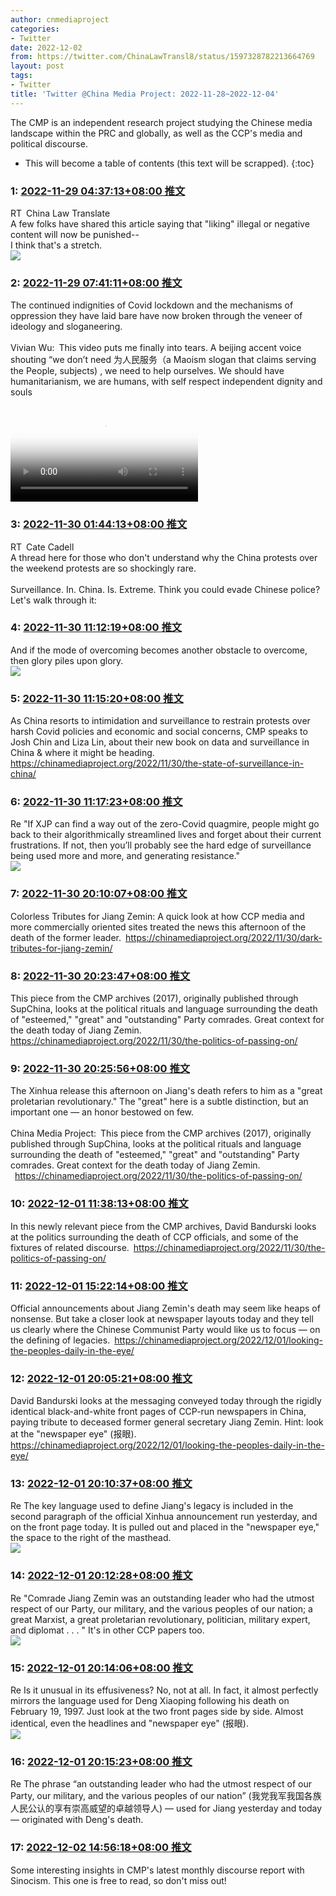 ```yaml
---
author: cnmediaproject
categories:
- Twitter
date: 2022-12-02
from: https://twitter.com/ChinaLawTransl8/status/1597328782213664769
layout: post
tags:
- Twitter
title: 'Twitter @China Media Project: 2022-11-28~2022-12-04'
---
```


The CMP is an independent research project studying the Chinese media landscape within the PRC and globally, as well as the CCP's media and political discourse. 

* This will become a table of contents (this text will be scrapped).
{:toc}

### 1: [2022-11-29 04:37:13+08:00 推文](https://twitter.com/ChinaLawTransl8/status/1597328782213664769)

RT China Law Translate<br>A few folks have shared this article saying that "liking" illegal or negative content will now be punished-- <br>I think that's a stretch.<br><img style="" src="https://pbs.twimg.com/media/FirZYOnWAAEpxKJ?format=jpg&amp;name=orig" referrerpolicy="no-referrer">

### 2: [2022-11-29 07:41:11+08:00 推文](https://twitter.com/cnmediaproject/status/1597375078685061120)

The continued indignities of Covid lockdown and the mechanisms of oppression they have laid bare have now broken through the veneer of ideology and sloganeering.<br><br>Vivian Wu: This video puts me finally into tears. A beijing accent voice shouting “we don’t need 为人民服务（a Maoism slogan that claims serving the People, subjects) , we need to help ourselves. We should have humanitarianism, we are humans, with self respect independent dignity and souls<br><br><video src="https://video.twimg.com/ext_tw_video/1596890903557427201/pu/vid/720x1280/tEUwuppfxumlhCY3.mp4?tag=12" controls="controls" poster="https://pbs.twimg.com/ext_tw_video_thumb/1596890903557427201/pu/img/I6QseTeUVWAudlV-.jpg"></video>

### 3: [2022-11-30 01:44:13+08:00 推文](https://twitter.com/catecadell/status/1597647634960818176)

RT Cate Cadell<br>A thread here for those who don't understand why the China protests over the weekend protests are so shockingly rare. <br><br>Surveillance. In. China. Is. Extreme. Think you could evade Chinese police? Let's walk through it:

### 4: [2022-11-30 11:12:19+08:00 推文](https://twitter.com/cnmediaproject/status/1597790601659187202)

And if the mode of overcoming becomes another obstacle to overcome, then glory piles upon glory.<br><img style="" src="https://pbs.twimg.com/media/Fix-EHbaYAEFfKU?format=jpg&amp;name=orig" referrerpolicy="no-referrer">

### 5: [2022-11-30 11:15:20+08:00 推文](https://twitter.com/cnmediaproject/status/1597791362409451521)

As China resorts to intimidation and surveillance to restrain protests over harsh Covid policies and economic and social concerns, CMP speaks to Josh Chin and Liza Lin, about their new book on data and surveillance in China &amp; where it might be heading. <a href="https://chinamediaproject.org/2022/11/30/the-state-of-surveillance-in-china/" target="_blank" rel="noopener noreferrer">https://chinamediaproject.org/2022/11/30/the-state-of-surveillance-in-china/</a>

### 6: [2022-11-30 11:17:23+08:00 推文](https://twitter.com/cnmediaproject/status/1597791874345238528)

Re "If XJP can find a way out of the zero-Covid quagmire, people might go back to their algorithmically streamlined lives and forget about their current frustrations. If not, then you’ll probably see the hard edge of surveillance being used more and more, and generating resistance."<br><img style="" src="https://pbs.twimg.com/media/Fix_I-8aMAI4O8U?format=jpg&amp;name=orig" referrerpolicy="no-referrer">

### 7: [2022-11-30 20:10:07+08:00 推文](https://twitter.com/cnmediaproject/status/1597925944769273856)

Colorless Tributes for Jiang Zemin: A quick look at how CCP media and more commercially oriented sites treated the news this afternoon of the death of the former leader. <a href="https://chinamediaproject.org/2022/11/30/dark-tributes-for-jiang-zemin/" target="_blank" rel="noopener noreferrer">https://chinamediaproject.org/2022/11/30/dark-tributes-for-jiang-zemin/</a>

### 8: [2022-11-30 20:23:47+08:00 推文](https://twitter.com/cnmediaproject/status/1597929380961189896)

This piece from the CMP archives (2017), originally published through SupChina, looks at the political rituals and language surrounding the death of "esteemed," "great" and "outstanding" Party comrades. Great context for the death today of Jiang Zemin. <a href="https://chinamediaproject.org/2022/11/30/the-politics-of-passing-on/" target="_blank" rel="noopener noreferrer">https://chinamediaproject.org/2022/11/30/the-politics-of-passing-on/</a>

### 9: [2022-11-30 20:25:56+08:00 推文](https://twitter.com/cnmediaproject/status/1597929924052267009)

The Xinhua release this afternoon on Jiang's death refers to him as a "great proletarian revolutionary." The "great" here is a subtle distinction, but an important one — an honor bestowed on few.<br><br>China Media Project: This piece from the CMP archives (2017), originally published through SupChina, looks at the political rituals and language surrounding the death of "esteemed," "great" and "outstanding" Party comrades. Great context for the death today of Jiang Zemin.<br> <a href="https://chinamediaproject.org/2022/11/30/the-politics-of-passing-on/" target="_blank" rel="noopener noreferrer">https://chinamediaproject.org/2022/11/30/the-politics-of-passing-on/</a>

### 10: [2022-12-01 11:38:13+08:00 推文](https://twitter.com/cnmediaproject/status/1598159507427069952)

In this newly relevant piece from the CMP archives, David Bandurski looks at the politics surrounding the death of CCP officials, and some of the fixtures of related discourse. <a href="https://chinamediaproject.org/2022/11/30/the-politics-of-passing-on/" target="_blank" rel="noopener noreferrer">https://chinamediaproject.org/2022/11/30/the-politics-of-passing-on/</a>

### 11: [2022-12-01 15:22:14+08:00 推文](https://twitter.com/cnmediaproject/status/1598215882161152006)

Official announcements about Jiang Zemin's death may seem like heaps of nonsense. But take a closer look at newspaper layouts today and they tell us clearly where the Chinese Communist Party would like us to focus — on the defining of legacies. <a href="https://chinamediaproject.org/2022/12/01/looking-the-peoples-daily-in-the-eye/" target="_blank" rel="noopener noreferrer">https://chinamediaproject.org/2022/12/01/looking-the-peoples-daily-in-the-eye/</a>

### 12: [2022-12-01 20:05:21+08:00 推文](https://twitter.com/cnmediaproject/status/1598287129297448960)

David Bandurski looks at the messaging conveyed today through the rigidly identical black-and-white front pages of CCP-run newspapers in China, paying tribute to deceased former general secretary Jiang Zemin. Hint: look at the "newspaper eye" (报眼). <a href="https://chinamediaproject.org/2022/12/01/looking-the-peoples-daily-in-the-eye/" target="_blank" rel="noopener noreferrer">https://chinamediaproject.org/2022/12/01/looking-the-peoples-daily-in-the-eye/</a>

### 13: [2022-12-01 20:10:37+08:00 推文](https://twitter.com/cnmediaproject/status/1598288456295534593)

Re The key language used to define Jiang's legacy is included in the second paragraph of the official Xinhua announcement run yesterday, and on the front page today. It is pulled out and placed in the "newspaper eye," the space to the right of the masthead.<br><img style="" src="https://pbs.twimg.com/media/Fi5C3nSaUAEziZO?format=jpg&amp;name=orig" referrerpolicy="no-referrer">

### 14: [2022-12-01 20:12:28+08:00 推文](https://twitter.com/cnmediaproject/status/1598288920336564224)

Re "Comrade Jiang Zemin was an outstanding leader who had the utmost respect of our Party, our military, and the various peoples of our nation; a great Marxist, a great proletarian revolutionary, politician, military expert, and diplomat . . . " It's in other CCP papers too.<br><img style="" src="https://pbs.twimg.com/media/Fi5DSvfacAMnhjT?format=jpg&amp;name=orig" referrerpolicy="no-referrer">

### 15: [2022-12-01 20:14:06+08:00 推文](https://twitter.com/cnmediaproject/status/1598289334406623232)

Re Is it unusual in its effusiveness? No, not at all. In fact, it almost perfectly mirrors the language used for Deng Xiaoping following his death on February 19, 1997. Just look at the two front pages side by side. Almost identical, even the headlines and "newspaper eye" (报眼).<br><img style="" src="https://pbs.twimg.com/media/Fi5Dld-aEAI8x1p?format=jpg&amp;name=orig" referrerpolicy="no-referrer">

### 16: [2022-12-01 20:15:23+08:00 推文](https://twitter.com/cnmediaproject/status/1598289657103806464)

Re The phrase “an outstanding leader who had the utmost respect of our Party, our military, and the various peoples of our nation” (我党我军我国各族人民公认的享有崇高威望的卓越领导人) — used for Jiang yesterday and today — originated with Deng's death.

### 17: [2022-12-02 14:56:18+08:00 推文](https://twitter.com/cnmediaproject/status/1598571743987523584)

Some interesting insights in CMP's latest monthly discourse report with Sinocism. This one is free to read, so don't miss out!

